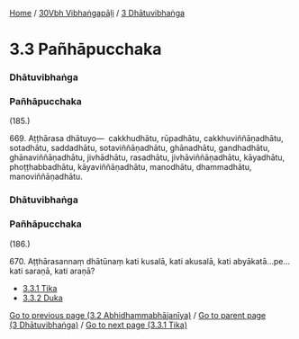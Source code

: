 
[Home](/) / [30Vbh Vibhaṅgapāḷi](../../30Vbh.md) / [3 Dhātuvibhaṅga](../3.md)

# 3.3 Pañhāpucchaka

### Dhātuvibhaṅga

### Pañhāpucchaka

(185.)

669\. Aṭṭhārasa dhātuyo—  cakkhudhātu, rūpadhātu, cakkhuviññāṇadhātu, sotadhātu, saddadhātu, sotaviññāṇadhātu, ghānadhātu, gandhadhātu, ghānaviññāṇadhātu, jivhādhātu, rasadhātu, jivhāviññāṇadhātu, kāyadhātu, phoṭṭhabbadhātu, kāyaviññāṇadhātu, manodhātu, dhammadhātu, manoviññāṇadhātu.

### Dhātuvibhaṅga

### Pañhāpucchaka

(186.)

670\. Aṭṭhārasannaṃ dhātūnaṃ kati kusalā, kati akusalā, kati abyākatā…pe…  kati saraṇā, kati araṇā?

* [3.3.1 Tika](3.3/3.3.1.md)
* [3.3.2 Duka](3.3/3.3.2.md)

[Go to previous page (3.2 Abhidhammabhājanīya)](3.2.md) / [Go to parent page (3 Dhātuvibhaṅga)](../3.md) / [Go to next page (3.3.1 Tika)](3.3/3.3.1.md)


